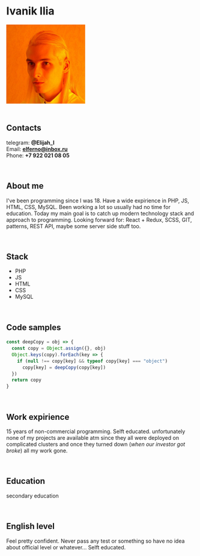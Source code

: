 # Ivanik Ilia

<img src="avatar.jpg" alt="avatar" width="210" style="margin-bottom: 20px;"/>

## Contacts
telegram: **@Elijah_I**
<br />
Email: **elferno@inbox.ru**
<br />
Phone: **+7 922 021 08 05**

<br />

## About me
I've been programming since I was 18. Have a wide expirience in PHP, JS, HTML, CSS, MySQL. Been working a lot so usually had no time for education. Today my main goal is to catch up modern technology stack and approach to programming. Looking forward for: React + Redux, SCSS, GIT, patterns, REST API, maybe some server side stuff too.

<br />

## Stack
* PHP
* JS
* HTML
* CSS
* MySQL

<br />

## Code samples

```javascript
const deepCopy = obj => {
  const copy = Object.assign({}, obj)
  Object.keys(copy).forEach(key => {
    if (null !== copy[key] && typeof copy[key] === "object")
      copy[key] = deepCopy(copy[key])
  })
  return copy
}
```

<br />

## Work expirience
15 years of non-commercial programming. Selft educated. unfortunately none of my projects are available atm since they all were deployed on complicated clusters and once they turned down (_when our investor got broke_) all my work gone.

<br />

## Education
secondary education

<br />

## English level
Feel pretty confident. Never pass any test or something so have no idea about official level or whatever... Selft educated.